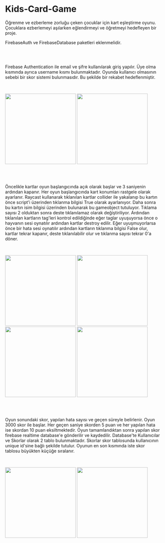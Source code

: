 # Kids-Card-Game
Öğrenme ve ezberleme zorluğu çeken çocuklar için kart eşleştirme oyunu. Çocuklara ezberlemeyi aşılarken eğlendirmeyi ve öğretmeyi hedefleyen bir proje.

FirebaseAuth ve FirebaseDatabase paketleri eklenmelidir.

<br><br>

Firebase Authentication ile email ve şifre kullanılarak giriş yapılır. Üye olma kısmında ayrıca username kısmı bulunmaktadır. Oyunda kullanıcı olmasının sebebi bir skor sistemi bulunmasıdır. Bu şekilde bir rekabet hedeflenmiştir.

<br>

<p float="left">

  <img src="https://user-images.githubusercontent.com/57044969/211082156-678f0c84-80b4-4064-ab54-c6e6455bc913.png"  width="230" />
 
  <img src="https://user-images.githubusercontent.com/57044969/211082709-f27de7c2-f42a-4be6-be84-20aa94c1a13d.png"  width="230" />
  
</p>

<br><br>

Öncelikle kartlar oyun başlangıcında açık olarak başlar ve 3 saniyenin ardından kapanır. Her oyun başlangıcında kart konumları rastgele olarak ayarlanır. Raycast kullanarak tıklanılan kartlar collider ile yakalanıp bu kartın önce script'i üzerinden tıklanma bilgisi True olarak ayarlanıyor. Daha sonra bu kartın isim bilgisi üzerinden bulunarak bu gameobject tutuluyor. Tıklama sayısı 2 olduktan sonra deste tıklanılamaz olarak değiştiriliyor. Ardından tıklanılan kartların tag'leri kontrol edildiğinde eğer taglar uyuşuyorsa önce o hayvanın sesi oynatılır ardından kartlar destroy edilir. Eğer uyuşmuyorlarsa önce bir hata sesi oynatılır ardından kartların tıklanma bilgisi False olur, kartlar tekrar kapanır, deste tıklanılabilir olur ve tıklanma sayısı tekrar 0'a döner.

<br>

<p float="left">

  <img src="https://user-images.githubusercontent.com/57044969/211088218-ea3ead67-a106-40da-bc7c-04fb9803ef6e.png"  width="230" />
 
  <img src="https://user-images.githubusercontent.com/57044969/211088273-86f94ef1-b010-4b16-b1a7-7e6a494bf525.png"  width="230" />
  
  <img src="https://user-images.githubusercontent.com/57044969/211088391-2cd0b7de-4769-4266-9122-26c401e044d8.png"  width="230" />
  
   <img src="https://user-images.githubusercontent.com/57044969/211103657-9ef76c35-96d0-41c2-929f-77aa1cc2faa9.png"  width="230" />
  
</p>

<br><br>

Oyun sonundaki skor, yapılan hata sayısı ve geçen süreyle belirlenir. Oyun 3000 skor ile başlar. Her geçen saniye skorden 5 puan ve her yapılan hata ise skordan 10 puan eksiltmektedir. Oyun tamamlandıktan sonra yapılan skor firebase realtime database'e gönderilir ve kaydedilir. Database'te Kullanıcılar ve Skorlar olarak 2 tablo bulunmaktadır. Skorlar skor tablosunda kullanıcının unique id'sine bağlı şekilde tutulur. Oyunun en son kısmında iste skor tablosu büyükten küçüğe sıralanır.

<br>

<p float="left">

  <img src="https://user-images.githubusercontent.com/57044969/211101809-8eda196f-0b05-4bb6-af93-1846a474872c.png"  width="230" />
 
  <img src="https://user-images.githubusercontent.com/57044969/211101952-a12d17bf-fbca-47f8-8885-3b156bd9a66b.png"  width="230" />
  
</p>


